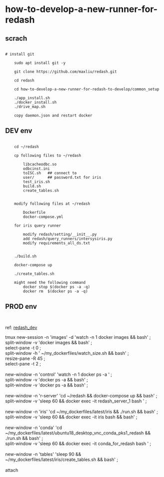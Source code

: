 # how-to-develop-a-new-runner-for-redash 

## scrach

``` shell

# install git

	sudo apt install git -y

	git clone https://github.com/maxliu/redash.git

	cd redash

	cd how-to-develop-a-new-runner-for-redash-to-develop/common_setup

	./app_install.sh
	./docker_install.sh
	./drive_map.sh

	copy daemon.json and restart docker

```

## DEV env

``` shell

	cd ~/redash
	
	cp following files to ~/redash

		libcacheodbc.so
		odbcinst.ini
		toISC.sh   ## connect to 
		user/      ## password.txt for iris
		test_iris.sh
		build.sh
		create_tables.sh
		

    modify following files at ~/redash
		
		Dockerfile
		docker-compose.yml

	for iris query runner

		modify redash/setting/__init__.py
		add redash/query_runners/intersysiris.py
        modify requirements_all_ds.txt		

		
	./build.sh

	docker-compose up 
	
	./create_tables.sh

	might need the following command
		docker stop $(docker ps -a -q)
		docker rm  $(docker ps -a -q)

```

## PROD env

``` shell


```



ref: [redash_dev](https://redash.io/help/open-source/dev-guide/docker)


tmux  new-session -n 'images' -d 'watch -n 1 docker images && bash' \; \
      split-window -v 'docker images && bash' \; \
      select-pane -t 0 \; \
      split-window -h ' ~/my_dockerfiles/watch_size.sh  && bash' \; \
      resize-pane -R 45 \; \
      select-pane -t 2 \; \
      \
      new-window -n 'control' 'watch -n 1 docker ps -a ' \; \
      split-window -v 'docker ps -a && bash' \; \
      split-window -v 'docker ps -a && bash' \; \
      \
      new-window -n 'r-server' 'cd ~/redash && docker-compose up && bash' \; \
      split-window -v 'sleep 60 && docker exec -it redash_server_1 bash  ' \; \
      \
      new-window -n 'iris' 'cd ~/my_dockerfiles/latest/iris && ./run.sh && bash' \; \
      split-window -v 'sleep 60 &&  docker exec -it iris  bash && bash' \; \
      \
      new-window -n 'conda' 'cd ~/my_dockerfiles/latest/ubuntu18_desktop_vnc_conda_pks1_redash && ./run.sh && bash' \; \
      split-window -v 'sleep 60 && docker exec -it conda_for_redash  bash ' \; \
      \
      new-window -n 'tables' 'sleep 90 && ~/my_dockerfiles/latest/iris/create_tables.sh && bash' \; \
      \
      attach
